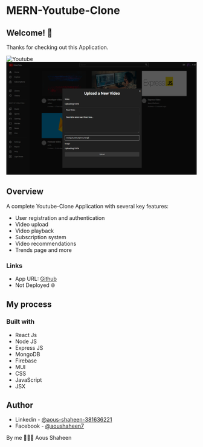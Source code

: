 # MERN-Youtube-Clone

## Welcome! 👋

Thanks for checking out this Application.

![Youtube](./views/web-view01.gif)
![Youtube](./views/web-view02.png)

## Overview
A complete Youtube-Clone Application with several key features:
- User registration and authentication
- Video upload
- Video playback
- Subscription system
- Video recommendations
- Trends page and more

### Links

- App URL: [Github](https://github.com/shaheen7a/MERN-Youtube-Clone.git)
- Not Deployed 🌐

## My process

### Built with

- React Js
- Node JS
- Express JS
- MongoDB
- Firebase
- MUI
- CSS
- JavaScript
- JSX

## Author

- Linkedin - [@aous-shaheen-381636221](https://www.linkedin.com/in/shaheen2001/)
- Facebook - [@aoushaheen7](https://www.facebook.com/shaheen72001/)

By me 🚀🚀🚀
Aous Shaheen
